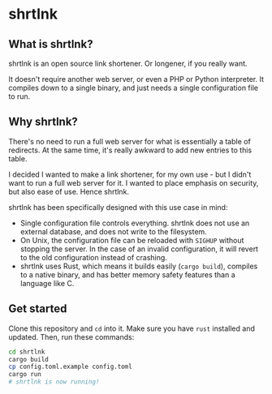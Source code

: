# shrtlnk

## What is shrtlnk?

shrtlnk is an open source link shortener. Or longener, if you really want.

It doesn't require another web server, or even a PHP or Python interpreter. 
It compiles down to a single binary, and just needs a single configuration file to run. 

## Why shrtlnk?

There's no need to run a full web server for what is essentially a table of redirects. 
At the same time, it's really awkward to add new entries to this table. 

I decided I wanted to make a link shortener, for my own use - but I didn't want to run a full web server for it. 
I wanted to place emphasis on security, but also ease of use. Hence shrtlnk.

shrtlnk has been specifically designed with this use case in mind:

- Single configuration file controls everything. shrtlnk does not use an external database, and does not write to the filesystem.
- On Unix, the configuration file can be reloaded with `SIGHUP` without stopping the server. In the case of an invalid configuration, it will revert to the old configuration instead of crashing.
- shrtlnk uses Rust, which means it builds easily (`cargo build`), compiles to a native binary, and has better memory safety features than a language like C.

## Get started

Clone this repository and `cd` into it. Make sure you have `rust` installed and updated. Then, run these commands:

```sh
cd shrtlnk
cargo build
cp config.toml.example config.toml
cargo run
# shrtlnk is now running!
```